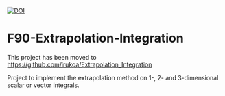 [![DOI](https://zenodo.org/badge/601224386.svg)](https://zenodo.org/badge/latestdoi/601224386)

# F90-Extrapolation-Integration
This project has been moved to https://github.com/irukoa/Extrapolation_Integration

Project to implement the extrapolation method on 1-, 2- and 3-dimensional scalar or vector integrals.
